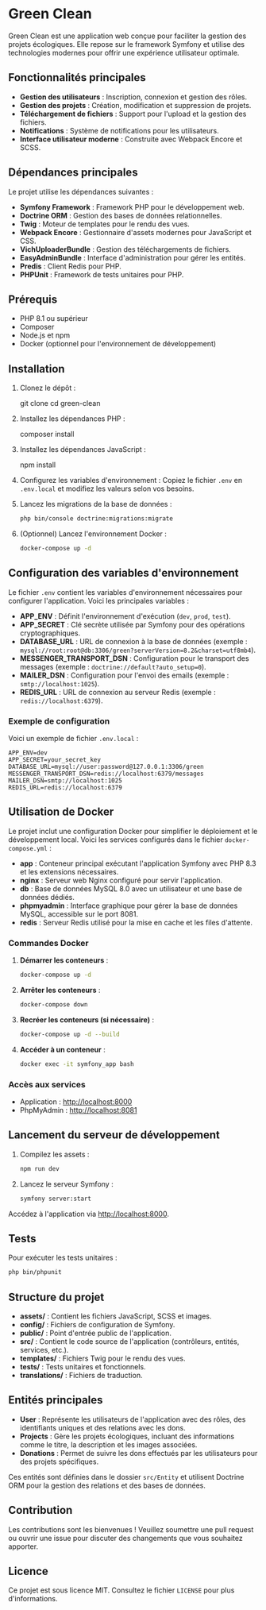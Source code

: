 # Green Clean

Green Clean est une application web conçue pour faciliter la gestion des projets écologiques. Elle repose sur le framework Symfony et utilise des technologies modernes pour offrir une expérience utilisateur optimale.

## Fonctionnalités principales

- **Gestion des utilisateurs** : Inscription, connexion et gestion des rôles.
- **Gestion des projets** : Création, modification et suppression de projets.
- **Téléchargement de fichiers** : Support pour l'upload et la gestion des fichiers.
- **Notifications** : Système de notifications pour les utilisateurs.
- **Interface utilisateur moderne** : Construite avec Webpack Encore et SCSS.

## Dépendances principales

Le projet utilise les dépendances suivantes :

- **Symfony Framework** : Framework PHP pour le développement web.
- **Doctrine ORM** : Gestion des bases de données relationnelles.
- **Twig** : Moteur de templates pour le rendu des vues.
- **Webpack Encore** : Gestionnaire d'assets modernes pour JavaScript et CSS.
- **VichUploaderBundle** : Gestion des téléchargements de fichiers.
- **EasyAdminBundle** : Interface d'administration pour gérer les entités.
- **Predis** : Client Redis pour PHP.
- **PHPUnit** : Framework de tests unitaires pour PHP.

## Prérequis

- PHP 8.1 ou supérieur
- Composer
- Node.js et npm
- Docker (optionnel pour l'environnement de développement)

## Installation

1. Clonez le dépôt :
   
   git clone <url-du-repo>
   cd green-clean
   

2. Installez les dépendances PHP :
   
   composer install
   

3. Installez les dépendances JavaScript :
   
   npm install
   

4. Configurez les variables d'environnement :
   Copiez le fichier `.env` en `.env.local` et modifiez les valeurs selon vos besoins.

5. Lancez les migrations de la base de données :
   ```bash
   php bin/console doctrine:migrations:migrate
   ```

6. (Optionnel) Lancez l'environnement Docker :
   ```bash
   docker-compose up -d
   ```

## Configuration des variables d'environnement

Le fichier `.env` contient les variables d'environnement nécessaires pour configurer l'application. Voici les principales variables :

- **APP_ENV** : Définit l'environnement d'exécution (`dev`, `prod`, `test`).
- **APP_SECRET** : Clé secrète utilisée par Symfony pour des opérations cryptographiques.
- **DATABASE_URL** : URL de connexion à la base de données (exemple : `mysql://root:root@db:3306/green?serverVersion=8.2&charset=utf8mb4`).
- **MESSENGER_TRANSPORT_DSN** : Configuration pour le transport des messages (exemple : `doctrine://default?auto_setup=0`).
- **MAILER_DSN** : Configuration pour l'envoi des emails (exemple : `smtp://localhost:1025`).
- **REDIS_URL** : URL de connexion au serveur Redis (exemple : `redis://localhost:6379`).

### Exemple de configuration

Voici un exemple de fichier `.env.local` :
```env
APP_ENV=dev
APP_SECRET=your_secret_key
DATABASE_URL=mysql://user:password@127.0.0.1:3306/green
MESSENGER_TRANSPORT_DSN=redis://localhost:6379/messages
MAILER_DSN=smtp://localhost:1025
REDIS_URL=redis://localhost:6379
```

## Utilisation de Docker

Le projet inclut une configuration Docker pour simplifier le déploiement et le développement local. Voici les services configurés dans le fichier `docker-compose.yml` :

- **app** : Conteneur principal exécutant l'application Symfony avec PHP 8.3 et les extensions nécessaires.
- **nginx** : Serveur web Nginx configuré pour servir l'application.
- **db** : Base de données MySQL 8.0 avec un utilisateur et une base de données dédiés.
- **phpmyadmin** : Interface graphique pour gérer la base de données MySQL, accessible sur le port 8081.
- **redis** : Serveur Redis utilisé pour la mise en cache et les files d'attente.

### Commandes Docker

1. **Démarrer les conteneurs** :
   ```bash
   docker-compose up -d
   ```

2. **Arrêter les conteneurs** :
   ```bash
   docker-compose down
   ```

3. **Recréer les conteneurs (si nécessaire)** :
   ```bash
   docker-compose up -d --build
   ```

4. **Accéder à un conteneur** :
   ```bash
   docker exec -it symfony_app bash
   ```

### Accès aux services

- Application : [http://localhost:8000](http://localhost:8000)
- PhpMyAdmin : [http://localhost:8081](http://localhost:8081)

## Lancement du serveur de développement

1. Compilez les assets :
   ```bash
   npm run dev
   ```

2. Lancez le serveur Symfony :
   ```bash
   symfony server:start
   ```

Accédez à l'application via [http://localhost:8000](http://localhost:8000).

## Tests

Pour exécuter les tests unitaires :
```bash
php bin/phpunit
```

## Structure du projet

- **assets/** : Contient les fichiers JavaScript, SCSS et images.
- **config/** : Fichiers de configuration de Symfony.
- **public/** : Point d'entrée public de l'application.
- **src/** : Contient le code source de l'application (contrôleurs, entités, services, etc.).
- **templates/** : Fichiers Twig pour le rendu des vues.
- **tests/** : Tests unitaires et fonctionnels.
- **translations/** : Fichiers de traduction.

## Entités principales

- **User** : Représente les utilisateurs de l'application avec des rôles, des identifiants uniques et des relations avec les dons.
- **Projects** : Gère les projets écologiques, incluant des informations comme le titre, la description et les images associées.
- **Donations** : Permet de suivre les dons effectués par les utilisateurs pour des projets spécifiques.

Ces entités sont définies dans le dossier `src/Entity` et utilisent Doctrine ORM pour la gestion des relations et des bases de données.

## Contribution

Les contributions sont les bienvenues ! Veuillez soumettre une pull request ou ouvrir une issue pour discuter des changements que vous souhaitez apporter.

## Licence

Ce projet est sous licence MIT. Consultez le fichier `LICENSE` pour plus d'informations.